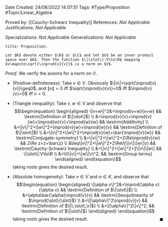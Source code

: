 <div class="topSpace"></div>

Date Created: 24/06/2022 14:07:51
Tags: #Type/Proposition #Topic/Linear_Algebra

Proved by: [[Cauchy-Schwarz Inequality]]
References: <i>Not Applicable</i>
Justifications: <i>Not Applicable</i>

Specializations: <i>Not Applicable</i>
Generalizations: <i>Not Applicable</i>

``` ad-Proposition
title: Proposition.

Let $K$ denote either $\R$ or $\C$ and let $V$ be an inner product space over $K$. Then the function $\|\slot\|:V\to\R$ mapping $v\mapsto\sqrt{\inprod{v}{v}}$ is a norm on $V$.

```

<i>Proof.</i> We verify the axioms for a norm on $V$.
* (Positive-definiteness): Take $v\in V$. Obviously $\|v\|=\sqrt{\inprod{v}{v}}\geq0$, and $\|v\|=0$ iff $\sqrt{\inprod{v}{v}}=0$ iff $\inprod{v}{v}=0$ iff $v=0$.

* (Triangle inequality): Take $v,w\in V$ and observe that
$$\begin{equation}
    \begin{aligned}
        \|v+w\|^2&=\inprod{v+w}{v+w} && \textrm{Definition of $\|\slot\|$} \\
        &=\inprod{v}{v}+\inprod{v}{w}+\inprod{w}{v}+\inprod{w}{w} && \textrm{Additivity} \\
        &=\|v\|^2+\|w\|^2+\inprod{v}{w}+\inprod{w}{v} && \textrm{Definition of $\|\slot\|$} \\
        &=\|v\|^2+\|w\|^2+\inprod{v}{w}+\bar{\inprod{v}{w}} && \textrm{Conjugate-symmetry} \\
        &=\|v\|^2+\|w\|^2+2\Re\inprod{v}{w} && 2\Re z=z+\bar{z} \\
        &\leq\|v\|^2+\|w\|^2+2\Re\l(\|v\|\|w\|\r) && \textrm{Cauchy-Schwarz Inequality} \\
        &=\|v\|^2+\|w\|^2+2\|v\|\|w\| && \|\slot\|:V\to\R \\
        &=\l(\|v\|+\|w\|\r)^2; && \textrm{Group terms}
    \end{aligned}
\end{equation}$$
taking roots gives the desired result.
* (Absolute homogeneity): Take $v\in V$ and $\alpha\in K$, and observe that
$$\begin{equation}
    \begin{aligned}
        \|\alpha v\|^2&=\inprod{\alpha v}{\alpha v} && \textrm{Definition of $\|\slot\|$} \\
        &=\alpha\bar{\alpha}\inprod{v}{v} && \textrm{Sesquilinearity of $\inprod{\slot}{\slot}$} \\
        &=\l|\alpha\r|^2\inprod{v}{v} && \textrm{Definition of $\l|\,\slot\,\r|$} \\
        &=\l|\alpha\r|^2\|v\|^2; && \textrm{Definition of $\|\slot\|$}
    \end{aligned}
\end{equation}$$
taking roots gives the desired result.<span style="float:right;">$\blacksquare$</span>
